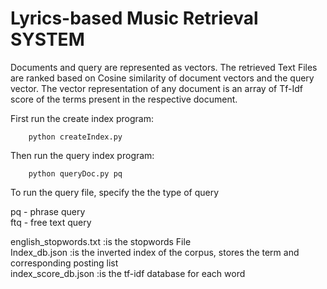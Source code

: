  # Lyrics-based Music Retrieval SYSTEM

Documents and query are represented as vectors. The retrieved Text Files are ranked based on Cosine similarity of document vectors and the query vector. The vector representation of any document is an array of Tf-Idf score of the terms present in the respective document.


First run the create index program:

        python createIndex.py

Then run the query index program:

        python queryDoc.py pq 
        
To run the query file, specify the the type of query 

pq -	phrase query 								
ftq -	free text query 								

english_stopwords.txt :is the stopwords File									
Index_db.json :is the inverted index of the corpus, stores the term and corresponding posting list				      
index_score_db.json :is the tf-idf database for each word												
